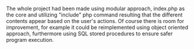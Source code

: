 The whole project had been made using modular approach, index.php as the core and utilizing "include" php command resulting that the different contents appear based on the user's actions. Of course there is room for improvement, for example it could be reimplemented using object oriented approach, furthermore using SQL stored procedures to ensure safer program execution.
